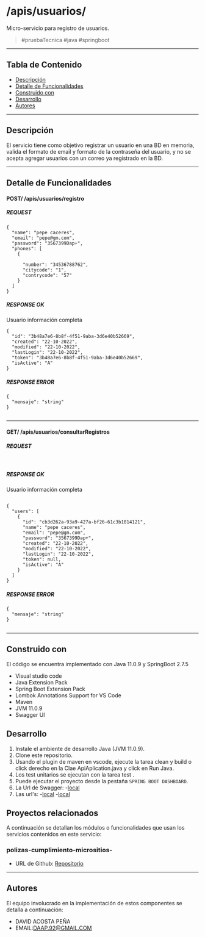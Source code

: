 # /apis/usuarios/

Micro-servicio para registro de usuarios.

>  #pruebaTecnica #java #springboot

---
## Tabla de Contenido

- [Descripción](#descripción)
- [Detalle de Funcionalidades](#detalle-de-funcionalidades)
- [Construido con](#construido-con)
- [Desarrollo](#desarrollo)
- [Autores](#autores)

---

## Descripción

El servicio tiene como objetivo registrar un usuario en una BD en memoria, valida el formato  de email y formato de la contraseña del usuario, y no  se acepta agregar usuarios con un correo ya registrado en la BD.



---

## Detalle de Funcionalidades

#### POST/ /apis/usuarios/registro

##### REQUEST
```
{
  "name": "pepe caceres",
  "email": "pepe@gm.com",
  "password": "3567399Dap+",
  "phones": [
    {
      
      "number": "34536788762",
      "citycode": "1",
      "contrycode": "57"
    }
  ]
}

```


##### RESPONSE OK
Usuario información completa

```
{
  "id": "3b48a7e6-8b8f-4f51-9aba-3d6e40b52669",
  "created": "22-10-2022",
  "modified": "22-10-2022",
  "lastLogin": "22-10-2022",
  "token": "3b48a7e6-8b8f-4f51-9aba-3d6e40b52669",
  "isActive": "A"
}
```


##### RESPONSE ERROR
```
{
  "mensaje": "string"
}
   
```

---

 #### GET/ /apis/usuarios/consultarRegistros

##### REQUEST
```


```


##### RESPONSE OK
Usuario información completa

```

{
  "users": [
    {
      "id": "cb3d262a-93a9-427a-bf26-61c3b1814121",
      "name": "pepe caceres",
      "email": "pepe@gm.com",
      "password": "3567399Dap+",
      "created": "22-10-2022",
      "modified": "22-10-2022",
      "lastLogin": "22-10-2022",
      "token": null,
      "isActive": "A"
    }
  ]
}
```


##### RESPONSE ERROR
```
{
  "mensaje": "string"
}
   
```

---

             

## Construido con 

El código se encuentra implementado con Java 11.0.9 y SpringBoot 2.7.5

- Visual studio code
- Java Extension Pack
- Spring Boot Extension Pack
- Lombok Annotations Support for VS Code
- Maven
- JVM 11.0.9
- Swagger UI

## Desarrollo
1. Instale el ambiente de desarrollo Java (JVM 11.0.9). 
2. Clone este repositorio.
3. Usando el plugin de maven en vscode, ejecute la tarea clean y build o click derecho en la Clae ApiAplication.java y click en Run Java.
4. Los test unitarios se ejecutan con la tarea test .
5. Puede ejecutar el proyecto desde la pestaña `SPRING BOOT DASHBOARD`.
6. La Url de Swagger:
    -[local](http://localhost:8090/apis/swagger-ui/index.html)
7. Las url's: 
    -[local](http://localhost:8090/apis/usuarios/registro) 
    -[local](http://localhost:8090/apis/usuarios/consultarRegistros) 



## Proyectos relacionados

A continuación se detallan los módulos o funcionalidades que usan los servicios contenidos en este servicio:

### polizas-cumplimiento-micrositios-
- URL de Github:  [Repositorio](https://github.com/DACOSPE/Api.git)

	
---
## Autores

El equipo involucrado en la implementación de estos componentes se detalla a continuación:

  - DAVID ACOSTA PEÑA
  - EMAIL:DAAP.92@GMAIL.COM
  



